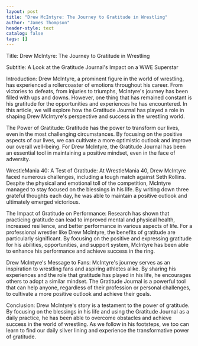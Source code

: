 ```yaml
---
layout: post
title: "Drew McIntyre: The Journey to Gratitude in Wrestling"
author: "James Thompson"
header-style: text
catalog: false
tags: []
---
```


Title: Drew McIntyre: The Journey to Gratitude in Wrestling

Subtitle: A Look at the Gratitude Journal's Impact on a WWE Superstar

Introduction: Drew McIntyre, a prominent figure in the world of wrestling, has experienced a rollercoaster of emotions throughout his career. From victories to defeats, from injuries to triumphs, McIntyre's journey has been filled with ups and downs. However, one thing that has remained constant is his gratitude for the opportunities and experiences he has encountered. In this article, we will explore how the Gratitude Journal has played a role in shaping Drew McIntyre's perspective and success in the wrestling world.

The Power of Gratitude: Gratitude has the power to transform our lives, even in the most challenging circumstances. By focusing on the positive aspects of our lives, we can cultivate a more optimistic outlook and improve our overall well-being. For Drew McIntyre, the Gratitude Journal has been an essential tool in maintaining a positive mindset, even in the face of adversity.

WrestleMania 40: A Test of Gratitude: At WrestleMania 40, Drew McIntyre faced numerous challenges, including a tough match against Seth Rollins. Despite the physical and emotional toll of the competition, McIntyre managed to stay focused on the blessings in his life. By writing down three grateful thoughts each day, he was able to maintain a positive outlook and ultimately emerged victorious.

The Impact of Gratitude on Performance: Research has shown that practicing gratitude can lead to improved mental and physical health, increased resilience, and better performance in various aspects of life. For a professional wrestler like Drew McIntyre, the benefits of gratitude are particularly significant. By focusing on the positive and expressing gratitude for his abilities, opportunities, and support system, McIntyre has been able to enhance his performance and achieve success in the ring.

Drew McIntyre's Message to Fans: McIntyre's journey serves as an inspiration to wrestling fans and aspiring athletes alike. By sharing his experiences and the role that gratitude has played in his life, he encourages others to adopt a similar mindset. The Gratitude Journal is a powerful tool that can help anyone, regardless of their profession or personal challenges, to cultivate a more positive outlook and achieve their goals.

Conclusion: Drew McIntyre's story is a testament to the power of gratitude. By focusing on the blessings in his life and using the Gratitude Journal as a daily practice, he has been able to overcome obstacles and achieve success in the world of wrestling. As we follow in his footsteps, we too can learn to find our daily silver lining and experience the transformative power of gratitude.